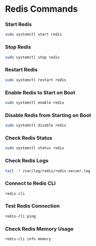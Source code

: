 # **Redis Commands**

### **Start Redis**
```bash
sudo systemctl start redis
```

### **Stop Redis**
```bash
sudo systemctl stop redis
```

### **Restart Redis**
```bash
sudo systemctl restart redis
```

### **Enable Redis to Start on Boot**
```bash
sudo systemctl enable redis
```

### **Disable Redis from Starting on Boot**
```bash
sudo systemctl disable redis
```

### **Check Redis Status**
```bash
sudo systemctl status redis
```

### **Check Redis Logs**
```bash
tail -f /var/log/redis/redis-server.log
```

### **Connect to Redis CLI**
```bash
redis-cli
```

### **Test Redis Connection**
```bash
redis-cli ping
```

### **Check Redis Memory Usage**
```bash
redis-cli info memory
```
